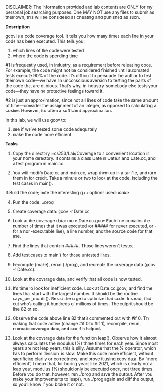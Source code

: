 DISCLAIMER:
The information provided and lab contents are ONLY for my personal job searching purposes. One MAY NOT use any files to submit as their own, this will be consideed as cheating and punished as such.

<b>Description</b>

gcov is a code coverage tool. It tells you how many times each line in your code has been executed. This tells you:                 

1. which lines of the code were tested
2. where the code is spending time


#1 is frequently used, in industry, as a requirement before releasing code. For example, the code might not be considered finished until automated tests execute 90% of the code. It’s difficult to persuade the author to test their own code—we have an unconscious aversion to testing the parts of the code that are dubious. That’s why, in industry, somebody else tests your code—they have no protective feelings toward it.                 

#2 is just an approximation, since not all lines of code take the same amount of time—consider the assignment of an integer, as opposed to calculating a cosine. However, it’s often a sufficient approximation.                 

In this lab, we will use gcov to:

1. see if we’ve tested some code adequately
2. make the code more efficient


<b>Tasks</b>                
1. Copy the directory ~cs253/Lab/Coverage to a convenient location in your home directory. It contains a class Date in Date.h and Date.cc, and a test program in main.cc.

2. You will modify Date.cc and main.cc, wrap them up in a tar file, and turn them in for credit. Take a minute or two to look at the code, including the test cases in main().

3.Build the code; note the interesting g++ options used:
<i>make</i>

4. Run the code:
./prog

5. Create coverage data:
gcov -r Date.cc

6. Look at the coverage data:
more Date.cc.gcov
Each line contains the number of times that it was executed (or ##### for never executed, or - for a non-executable line), a line number, and the source code for that line.

7. Find the lines that contain #####. Those lines weren’t tested.

8. Add test cases to main() for those untested lines.

9. Recompile (make), rerun (./prog), and recreate the coverage data (gcov -r Date.cc).

10. Look at the coverage data, and verify that all code is now tested.

11. It’s time to look for inefficient code. Look at Date.cc.gcov, and find the lines that start with the largest number. It should be the routine days_per_month(). Resist the urge to optimize that code. Instead, find out who’s calling it hundreds of millions of times. The culprit should be line 82 or so.

12. Observe the code above line 82 that’s commented out with #if 0. Try making that code active (change #if 0 to #if 1), recompile, rerun, recreate coverage data, and see if it helped.

13. Look at the coverage data for the function leap(). Observe how it almost always calculates the modulus (%) three times for each year. Since most years are not leap years, this is silly. Assume that the % operator, which has to perform division, is slow.
Make this code more efficient, without sacrificing clarity or correctness, and prove it using gcov data. By “more efficient”, I mean that, for boring years like 2021, which is clearly not a leap year, modulus (%) should only be executed once, not three times. Before you do that, however, run ./prog and save the output. After you make your improvements to leap(), run ./prog again and diff the output, so you’ll know if you broke it or not.

